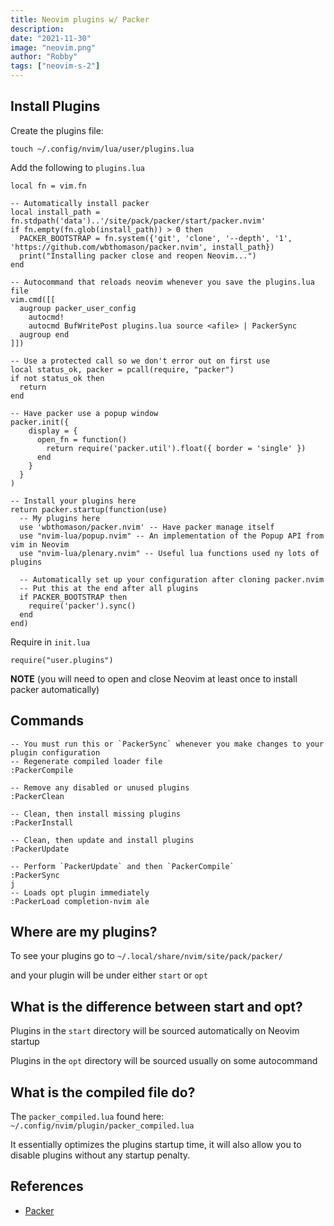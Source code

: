 ```yaml
---
title: Neovim plugins w/ Packer
description:
date: "2021-11-30"
image: "neovim.png"
author: "Robby"
tags: ["neovim-s-2"]
---
```


## Install Plugins

Create the plugins file:

```
touch ~/.config/nvim/lua/user/plugins.lua
```

Add the following to `plugins.lua`

```
local fn = vim.fn

-- Automatically install packer
local install_path = fn.stdpath('data')..'/site/pack/packer/start/packer.nvim'
if fn.empty(fn.glob(install_path)) > 0 then
  PACKER_BOOTSTRAP = fn.system({'git', 'clone', '--depth', '1', 'https://github.com/wbthomason/packer.nvim', install_path})
  print("Installing packer close and reopen Neovim...")
end

-- Autocommand that reloads neovim whenever you save the plugins.lua file
vim.cmd([[
  augroup packer_user_config
    autocmd!
    autocmd BufWritePost plugins.lua source <afile> | PackerSync
  augroup end
]])

-- Use a protected call so we don't error out on first use
local status_ok, packer = pcall(require, "packer")
if not status_ok then
  return
end

-- Have packer use a popup window
packer.init({
    display = {
      open_fn = function()
        return require('packer.util').float({ border = 'single' })
      end
    }
  }
)

-- Install your plugins here
return packer.startup(function(use)
  -- My plugins here
  use 'wbthomason/packer.nvim' -- Have packer manage itself
  use "nvim-lua/popup.nvim" -- An implementation of the Popup API from vim in Neovim
  use "nvim-lua/plenary.nvim" -- Useful lua functions used ny lots of plugins

  -- Automatically set up your configuration after cloning packer.nvim
  -- Put this at the end after all plugins
  if PACKER_BOOTSTRAP then
    require('packer').sync()
  end
end)

```

Require in `init.lua`

```
require("user.plugins")
```

**NOTE** (you will need to open and close Neovim at least once to install packer automatically)

## Commands

```
-- You must run this or `PackerSync` whenever you make changes to your plugin configuration
-- Regenerate compiled loader file
:PackerCompile

-- Remove any disabled or unused plugins
:PackerClean

-- Clean, then install missing plugins
:PackerInstall

-- Clean, then update and install plugins
:PackerUpdate

-- Perform `PackerUpdate` and then `PackerCompile`
:PackerSync
j
-- Loads opt plugin immediately
:PackerLoad completion-nvim ale
```

## Where are my plugins?

To see your plugins go to `~/.local/share/nvim/site/pack/packer/`

and your plugin will be under either `start` or `opt`

## What is the difference between start and opt?

Plugins in the `start` directory will be sourced automatically on Neovim startup

Plugins in the `opt` directory will be sourced usually on some autocommand

## What is the compiled file do?

The `packer_compiled.lua` found here: `~/.config/nvim/plugin/packer_compiled.lua`

It essentially optimizes the plugins startup time, it will also allow you to disable plugins without any startup penalty.

## References

- [Packer](https://github.com/wbthomason/packer.nvim)
